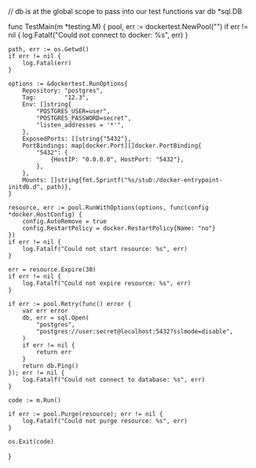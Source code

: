 // db is at the global scope to pass into our test functions
var db *sql.DB

func TestMain(m *testing.M) {
    pool, err := dockertest.NewPool("")
    if err != nil {
        log.Fatalf("Could not connect to docker: %s", err)
    }

    path, err := os.Getwd()
    if err != nil {
        log.Fatal(err)
    }

    options := &dockertest.RunOptions{
        Repository: "postgres",
        Tag:        "12.3",
        Env: []string{
            "POSTGRES_USER=user",
            "POSTGRES_PASSWORD=secret",
            "listen_addresses = '*'",
        },
        ExposedPorts: []string{"5432"},
        PortBindings: map[docker.Port][]docker.PortBinding{
            "5432": {
                {HostIP: "0.0.0.0", HostPort: "5432"},
            },
        },
        Mounts: []string{fmt.Sprintf("%s/stub:/docker-entrypoint-initdb.d", path)},
    }

    resource, err := pool.RunWithOptions(options, func(config *docker.HostConfig) {
        config.AutoRemove = true
        config.RestartPolicy = docker.RestartPolicy{Name: "no"}
    })
    if err != nil {
        log.Fatalf("Could not start resource: %s", err)
    }

    err = resource.Expire(30)
    if err != nil {
        log.Fatalf("Could not expire resource: %s", err)
    }

    if err := pool.Retry(func() error {
        var err error
        db, err = sql.Open(
            "postgres",
            "postgres://user:secret@localhost:5432?sslmode=disable",
        )
        if err != nil {
            return err
        }
        return db.Ping()
    }); err != nil {
        log.Fatalf("Could not connect to database: %s", err)
    }

    code := m.Run()

    if err := pool.Purge(resource); err != nil {
        log.Fatalf("Could not purge resource: %s", err)
    }

    os.Exit(code)
}
